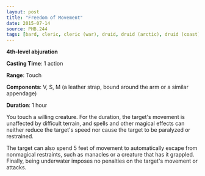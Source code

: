 ```yaml
---
layout: post
title: "Freedom of Movement"
date: 2015-07-14
source: PHB.244
tags: [bard, cleric, cleric (war), druid, druid (arctic), druid (coast), druid (forest), druid (grassland), druid (swamp), paladin (devotion), ranger, level4, abjuration]
---
```


**4th-level abjuration**

**Casting Time**: 1 action

**Range**: Touch

**Components**: V, S, M (a leather strap, bound around the arm or a similar appendage)

**Duration**: 1 hour

You touch a willing creature. For the duration, the target's movement is unaffected by difficult terrain, and spells and other magical effects can neither reduce the target's speed nor cause the target to be paralyzed or restrained.

The target can also spend 5 feet of movement to automatically escape from nonmagical restraints, such as manacles or a creature that has it grappled. Finally, being underwater imposes no penalties on the target's movement or attacks.
